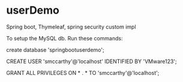 # userDemo
Spring boot, Thymeleaf, spring security custom impl

To setup the MySQL db.
Run these commands:

create database 'springbootuserdemo';

CREATE USER 'smccarthy'@'localhost' IDENTIFIED BY 'VMware123';

GRANT ALL PRIVILEGES ON * . * TO 'smccarthy'@'localhost';

